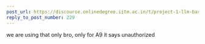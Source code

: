 ```yaml
---
post_url: https://discourse.onlinedegree.iitm.ac.in/t/project-1-llm-based-automation-agent-discussion-thread-tds-jan-2025/164277/230
reply_to_post_number: 229
---
```

we are using that only bro, only for A9 it says unauthorized